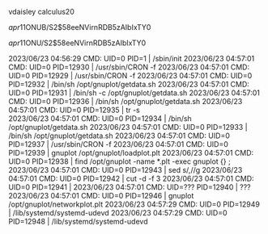 
vdaisley
calculus20



$apr1$1ONUB/S2$58eeNVirnRDB5zAIbIxTY0

$apr1$1ONU/S2$58eeNVirnRDB5zAIbIxTY0


2023/06/23 04:56:29 CMD: UID=0     PID=1      | /sbin/init 
2023/06/23 04:57:01 CMD: UID=0     PID=12930  | /usr/sbin/CRON -f 
2023/06/23 04:57:01 CMD: UID=0     PID=12929  | /usr/sbin/CRON -f 
2023/06/23 04:57:01 CMD: UID=0     PID=12932  | /bin/sh /opt/gnuplot/getdata.sh 
2023/06/23 04:57:01 CMD: UID=0     PID=12931  | /bin/sh -c /opt/gnuplot/getdata.sh 
2023/06/23 04:57:01 CMD: UID=0     PID=12936  | /bin/sh /opt/gnuplot/getdata.sh 
2023/06/23 04:57:01 CMD: UID=0     PID=12935  | tr -s   
2023/06/23 04:57:01 CMD: UID=0     PID=12934  | /bin/sh /opt/gnuplot/getdata.sh 
2023/06/23 04:57:01 CMD: UID=0     PID=12933  | /bin/sh /opt/gnuplot/getdata.sh 
2023/06/23 04:57:01 CMD: UID=0     PID=12937  | /usr/sbin/CRON -f 
2023/06/23 04:57:01 CMD: UID=0     PID=12939  | gnuplot /opt/gnuplot/loadplot.plt 
2023/06/23 04:57:01 CMD: UID=0     PID=12938  | find /opt/gnuplot -name *.plt -exec gnuplot {} ; 
2023/06/23 04:57:01 CMD: UID=0     PID=12943  | sed s/,//g 
2023/06/23 04:57:01 CMD: UID=0     PID=12942  | cut -d  -f 3 
2023/06/23 04:57:01 CMD: UID=0     PID=12941  | 
2023/06/23 04:57:01 CMD: UID=???   PID=12940  | ???
2023/06/23 04:57:01 CMD: UID=0     PID=12946  | gnuplot /opt/gnuplot/networkplot.plt 
2023/06/23 04:57:29 CMD: UID=0     PID=12949  | /lib/systemd/systemd-udevd 
2023/06/23 04:57:29 CMD: UID=0     PID=12948  | /lib/systemd/systemd-udevd 

